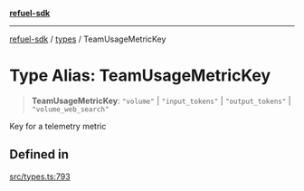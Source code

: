 [**refuel-sdk**](../../README.md)

***

[refuel-sdk](../../modules.md) / [types](../README.md) / TeamUsageMetricKey

# Type Alias: TeamUsageMetricKey

> **TeamUsageMetricKey**: `"volume"` \| `"input_tokens"` \| `"output_tokens"` \| `"volume_web_search"`

Key for a telemetry metric

## Defined in

[src/types.ts:793](https://github.com/refuel-ai/refuel-sdk/blob/992e715e614e75caa11e039ae8b03c5366ed7bea/src/types.ts#L793)
